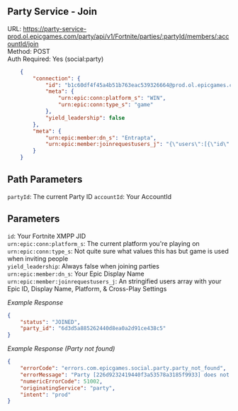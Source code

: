 ## Party Service - Join

URL: https://party-service-prod.ol.epicgames.com/party/api/v1/Fortnite/parties/:partyId/members/:accountId/join \
Method: POST \
Auth Required: Yes (social:party)

```json
    {
        "connection": {
            "id": "b1c60df4f45a4b51b763eac539326664@prod.ol.epicgames.com/V2:Fortnite:WIN::29526DE64917CE4A791736BEB2C78A46",
            "meta": {
                "urn:epic:conn:platform_s": "WIN",
                "urn:epic:conn:type_s": "game"
            },
            "yield_leadership": false
        },
        "meta": {
            "urn:epic:member:dn_s": "Entrapta",
            "urn:epic:member:joinrequestusers_j": "{\"users\":[{\"id\":\"b1c60df4f45a4b51b763eac539326664\",\"dn\":\"Entrapta\",\"plat\":\"WIN\",\"data\":{\"CrossplayPreference\":\"1\",\"SubGame_u\":\"1\"}}]}"
        }
    }
```


## Path Parameters

`partyId`: The current Party ID
`accountId`: Your AccountId

## Parameters
`id`: Your Fortnite XMPP JID <br/>
`urn:epic:conn:platform_s`: The current platform you're playing on <br/>
`urn:epic:conn:type_s`: Not quite sure what values this has but game is used when inviting people <br/>
`yield_leadership`: Always false when joining parties <br/>
`urn:epic:member:dn_s`: Your Epic Display Name <br/>
`urn:epic:member:joinrequestusers_j`: An stringified users array with your Epic ID, Display Name, Platform, & Cross-Play Settings

_Example Response_

```json
{
	"status": "JOINED",
	"party_id": "6d3d5a885262440d8ea0a2d91ce438c5"
}
```

_Example Response (Party not found)_

```json
{
	"errorCode": "errors.com.epicgames.social.party.party_not_found",
	"errorMessage": "Party [226d9232419440f3a53578a3185f9933] does not exist.",
	"numericErrorCode": 51002,
	"originatingService": "party",
	"intent": "prod"
}
```